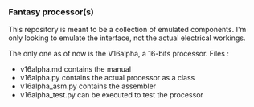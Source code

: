 ### Fantasy processor(s)

This repository is meant to be a collection of emulated components. I'm only looking to emulate the interface, not the actual electrical workings.

The only one as of now is the V16alpha, a 16-bits processor. Files :

 - v16alpha.md contains the manual
 - v16alpha.py contains the actual processor as a class
 - v16alpha_asm.py contains the assembler
 - v16alpha_test.py can be executed to test the processor
